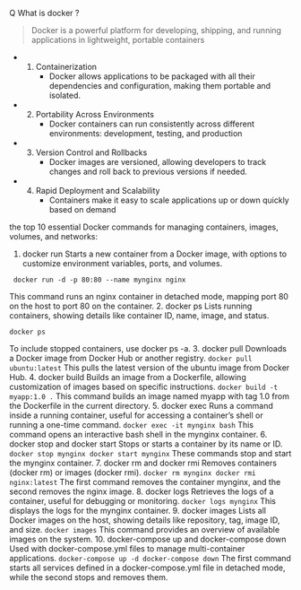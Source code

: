 Q What is docker ?
> Docker is a powerful platform for developing, shipping, and running applications in lightweight, portable containers
* 1. Containerization
     * Docker allows applications to be packaged with all their dependencies and configuration, making them portable and isolated.
* 2. Portability Across Environments
     * Docker containers can run consistently across different environments: development, testing, and production
* 3. Version Control and Rollbacks
     * Docker images are versioned, allowing developers to track changes and roll back to previous versions if needed.
* 4. Rapid Deployment and Scalability
     * Containers make it easy to scale applications up or down quickly based on demand

the top 10 essential Docker commands for managing containers, images, volumes, and networks:

1. docker run
   Starts a new container from a Docker image, with options to customize environment variables, ports, and volumes.
  ```
   docker run -d -p 80:80 --name mynginx nginx 
   ```
   This command runs an nginx container in detached mode, mapping port 80 on the host to port 80 on the container.
2. docker ps
   Lists running containers, showing details like container ID, name, image, and status.
   ```
   docker ps 
   ```
   To include stopped containers, use docker ps -a.
3. docker pull
   Downloads a Docker image from Docker Hub or another registry.
    ```
   docker pull ubuntu:latest
    ```
   This pulls the latest version of the ubuntu image from Docker Hub.
4. docker build
   Builds an image from a Dockerfile, allowing customization of images based on specific instructions.
    ```
   docker build -t myapp:1.0 .
    ```
   This command builds an image named myapp with tag 1.0 from the Dockerfile in the current directory.
5. docker exec
   Runs a command inside a running container, useful for accessing a container’s shell or running a one-time command.
    ```
   docker exec -it mynginx bash
    ```
   This command opens an interactive bash shell in the mynginx container.
6. docker stop and docker start
   Stops or starts a container by its name or ID.
    ```
   docker stop mynginx
   docker start mynginx
    ```
   These commands stop and start the mynginx container.
7. docker rm and docker rmi
   Removes containers (docker rm) or images (docker rmi).
    ```
   docker rm mynginx
   docker rmi nginx:latest
    ```
   The first command removes the container mynginx, and the second removes the nginx image.
8. docker logs
   Retrieves the logs of a container, useful for debugging or monitoring.
    ```
   docker logs mynginx
    ```
   This displays the logs for the mynginx container.
9. docker images
   Lists all Docker images on the host, showing details like repository, tag, image ID, and size.
    ```
   docker images
    ```
   This command provides an overview of available images on the system.
10. docker-compose up and docker-compose down
    Used with docker-compose.yml files to manage multi-container applications.
    ```
    docker-compose up -d
    docker-compose down
     ```
    The first command starts all services defined in a docker-compose.yml file in detached mode, while the second stops and removes them.